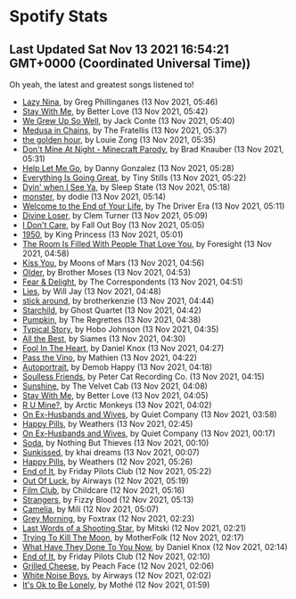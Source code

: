 
# Spotify Stats
## Last Updated Sat Nov 13 2021 16:54:21 GMT+0000 (Coordinated Universal Time))

Oh yeah, the latest and greatest songs listened to!

- [Lazy Nina](https://www.last.fm/music/Greg+Phillinganes/_/Lazy+Nina), by Greg Phillinganes (13 Nov 2021, 05:46)
- [Stay With Me](https://www.last.fm/music/Better+Love/_/Stay+With+Me), by Better Love (13 Nov 2021, 05:42)
- [We Grew Up So Well](https://www.last.fm/music/Jack+Conte/_/We+Grew+Up+So+Well), by Jack Conte (13 Nov 2021, 05:40)
- [Medusa in Chains](https://www.last.fm/music/The+Fratellis/_/Medusa+in+Chains), by The Fratellis (13 Nov 2021, 05:37)
- [the golden hour](https://www.last.fm/music/Louie+Zong/_/the+golden+hour), by Louie Zong (13 Nov 2021, 05:35)
- [Don't Mine At Night - Minecraft Parody](https://www.last.fm/music/Brad+Knauber/_/Don%27t+Mine+At+Night+-+Minecraft+Parody), by Brad Knauber (13 Nov 2021, 05:31)
- [Help Let Me Go](https://www.last.fm/music/Danny+Gonzalez/_/Help+Let+Me+Go), by Danny Gonzalez (13 Nov 2021, 05:28)
- [Everything Is Going Great](https://www.last.fm/music/Tiny+Stills/_/Everything+Is+Going+Great), by Tiny Stills (13 Nov 2021, 05:22)
- [Dyin' when I See Ya](https://www.last.fm/music/Sleep+State/_/Dyin%27+when+I+See+Ya), by Sleep State (13 Nov 2021, 05:18)
- [monster](https://www.last.fm/music/dodie/_/monster), by dodie (13 Nov 2021, 05:14)
- [Welcome to the End of Your Life](https://www.last.fm/music/The+Driver+Era/_/Welcome+to+the+End+of+Your+Life), by The Driver Era (13 Nov 2021, 05:11)
- [Divine Loser](https://www.last.fm/music/Clem+Turner/_/Divine+Loser), by Clem Turner (13 Nov 2021, 05:09)
- [I Don't Care](https://www.last.fm/music/Fall+Out+Boy/_/I+Don%27t+Care), by Fall Out Boy (13 Nov 2021, 05:05)
- [1950](https://www.last.fm/music/King+Princess/_/1950), by King Princess (13 Nov 2021, 05:01)
- [The Room Is Filled With People That Love You](https://www.last.fm/music/Foresight/_/The+Room+Is+Filled+With+People+That+Love+You), by Foresight (13 Nov 2021, 04:58)
- [Kiss You](https://www.last.fm/music/Moons+of+Mars/_/Kiss+You), by Moons of Mars (13 Nov 2021, 04:56)
- [Older](https://www.last.fm/music/Brother+Moses/_/Older), by Brother Moses (13 Nov 2021, 04:53)
- [Fear & Delight](https://www.last.fm/music/The+Correspondents/_/Fear+&+Delight), by The Correspondents (13 Nov 2021, 04:51)
- [Lies](https://www.last.fm/music/Will+Jay/_/Lies), by Will Jay (13 Nov 2021, 04:48)
- [stick around](https://www.last.fm/music/brotherkenzie/_/stick+around), by brotherkenzie (13 Nov 2021, 04:44)
- [Starchild](https://www.last.fm/music/Ghost+Quartet/_/Starchild), by Ghost Quartet (13 Nov 2021, 04:42)
- [Pumpkin](https://www.last.fm/music/The+Regrettes/_/Pumpkin), by The Regrettes (13 Nov 2021, 04:38)
- [Typical Story](https://www.last.fm/music/Hobo+Johnson/_/Typical+Story), by Hobo Johnson (13 Nov 2021, 04:35)
- [All the Best](https://www.last.fm/music/Siames/_/All+the+Best), by Siames (13 Nov 2021, 04:30)
- [Fool In The Heart](https://www.last.fm/music/Daniel+Knox/_/Fool+In+The+Heart), by Daniel Knox (13 Nov 2021, 04:27)
- [Pass the Vino](https://www.last.fm/music/Mathien/_/Pass+the+Vino), by Mathien (13 Nov 2021, 04:22)
- [Autoportrait](https://www.last.fm/music/Demob+Happy/_/Autoportrait), by Demob Happy (13 Nov 2021, 04:18)
- [Soulless Friends](https://www.last.fm/music/Peter+Cat+Recording+Co./_/Soulless+Friends), by Peter Cat Recording Co. (13 Nov 2021, 04:15)
- [Sunshine](https://www.last.fm/music/The+Velvet+Cab/_/Sunshine), by The Velvet Cab (13 Nov 2021, 04:08)
- [Stay With Me](https://www.last.fm/music/Better+Love/_/Stay+With+Me), by Better Love (13 Nov 2021, 04:05)
- [R U Mine?](https://www.last.fm/music/Arctic+Monkeys/_/R+U+Mine%3F), by Arctic Monkeys (13 Nov 2021, 04:02)
- [On Ex-Husbands and Wives](https://www.last.fm/music/Quiet+Company/_/On+Ex-Husbands+and+Wives), by Quiet Company (13 Nov 2021, 03:58)
- [Happy Pills](https://www.last.fm/music/Weathers/_/Happy+Pills), by Weathers (13 Nov 2021, 02:45)
- [On Ex-Husbands and Wives](https://www.last.fm/music/Quiet+Company/_/On+Ex-Husbands+and+Wives), by Quiet Company (13 Nov 2021, 00:17)
- [Soda](https://www.last.fm/music/Nothing+But+Thieves/_/Soda), by Nothing But Thieves (13 Nov 2021, 00:10)
- [Sunkissed](https://www.last.fm/music/khai+dreams/_/Sunkissed), by khai dreams (13 Nov 2021, 00:07)
- [Happy Pills](https://www.last.fm/music/Weathers/_/Happy+Pills), by Weathers (12 Nov 2021, 05:26)
- [End of It](https://www.last.fm/music/Friday+Pilots+Club/_/End+of+It), by Friday Pilots Club (12 Nov 2021, 05:22)
- [Out Of Luck](https://www.last.fm/music/Airways/_/Out+Of+Luck), by Airways (12 Nov 2021, 05:19)
- [Film Club](https://www.last.fm/music/Childcare/_/Film+Club), by Childcare (12 Nov 2021, 05:16)
- [Strangers](https://www.last.fm/music/Fizzy+Blood/_/Strangers), by Fizzy Blood (12 Nov 2021, 05:13)
- [Camelia](https://www.last.fm/music/Mili/_/Camelia), by Mili (12 Nov 2021, 05:07)
- [Grey Morning](https://www.last.fm/music/Foxtrax/_/Grey+Morning), by Foxtrax (12 Nov 2021, 02:23)
- [Last Words of a Shooting Star](https://www.last.fm/music/Mitski/_/Last+Words+of+a+Shooting+Star), by Mitski (12 Nov 2021, 02:21)
- [Trying To Kill The Moon](https://www.last.fm/music/MotherFolk/_/Trying+To+Kill+The+Moon), by MotherFolk (12 Nov 2021, 02:17)
- [What Have They Done To You Now](https://www.last.fm/music/Daniel+Knox/_/What+Have+They+Done+To+You+Now), by Daniel Knox (12 Nov 2021, 02:14)
- [End of It](https://www.last.fm/music/Friday+Pilots+Club/_/End+of+It), by Friday Pilots Club (12 Nov 2021, 02:10)
- [Grilled Cheese](https://www.last.fm/music/Peach+Face/_/Grilled+Cheese), by Peach Face (12 Nov 2021, 02:06)
- [White Noise Boys](https://www.last.fm/music/Airways/_/White+Noise+Boys), by Airways (12 Nov 2021, 02:02)
- [It's Ok to Be Lonely](https://www.last.fm/music/Moth%C3%A9/_/It%27s+Ok+to+Be+Lonely), by Mothé (12 Nov 2021, 01:59)
